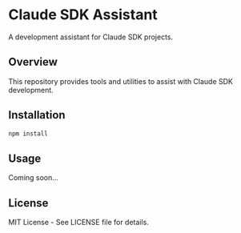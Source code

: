 # Claude SDK Assistant

A development assistant for Claude SDK projects.

## Overview

This repository provides tools and utilities to assist with Claude SDK development.

## Installation

```bash
npm install
```

## Usage

Coming soon...

## License

MIT License - See LICENSE file for details.